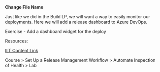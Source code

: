 **Change File Name**

Just like we did in the Build LP, we will want a way to easily monitor our deployments. Here we will add a release dashboard to Azure DevOps.

Exercise - Add a dashboard widget for the deploy

Resources:

[ILT Content Link](https://courses.microsoft.com/courses/course-v1:ELMS+AZ-400.3+2019_T1/course/?azure-portal=true)

Course > Set Up a Release Management Workflow > Automate Inspection of Health > Lab
